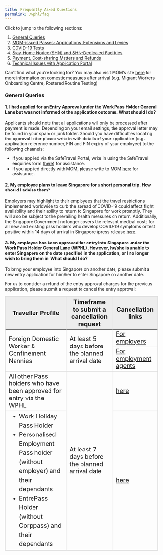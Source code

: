 ```yaml
---
title: Frequently Asked Questions
permalink: /wphl/faq
---
```

<div id="top"></div>

Click to jump to the following sections:
 1. [General Queries](#queries)
 2. [MOM-issued Passes: Applications, Extensions and Levies](#)
 3. [COVID-19 Tests](#)
 4. [Stay-Home Notice (SHN) and SHN-Dedicated Facilities](#)
 5. [Payment, Cost-sharing Matters and Refunds](#)
 6. [Technical Issues with Application Portal](/faq/tech)

Can’t find what you’re looking for? You may also visit MOM’s site [here](https://mom.gov.sg/covid-19/migrant-worker-onboarding-centre) for more information on domestic measures after arrival (e.g. Migrant Workers Onboarding Centre, Rostered Routine Testing). 

<div id="queries"></div>

### General Queries

#### 1. I had applied for an Entry Approval under the Work Pass Holder General Lane but was not informed of the application outcome. What should I do?

Applicants should note that all applications will only be processed after payment is made. Depending on your email settings, the approval letter may be found in your spam or junk folder. Should you have difficulties locating the approval letter please write in with details of your application (e.g. application reference number, FIN and FIN expiry of your employee) to the following channels: 
- If you applied via the SafeTravel Portal, write in using the SafeTravel enquiries form ([here](https://go.gov.sg/sto-enquiry)) for assistance.
- If you applied directly with MOM, please write to MOM [here](https://service2.mom.gov.sg/efeedback/Forms/efeedback.aspx) for assistance.

#### 2. My employee plans to leave Singapore for a short personal trip. How should I advise them?

Employers may highlight to their employees that the travel restrictions implemented worldwide to curb the spread of [COVID-19](/health/covid19-symptoms) could affect flight availability and their ability to return to Singapore for work promptly. They will also be subject to the prevailing health measures on return. Additionally, the Singapore Government no longer covers the relevant medical costs for all new and existing pass holders who develop COVID-19 symptoms or test positive within 14 days of arrival in Singapore (press release [here](https://www.moh.gov.sg/news-highlights/details/updates-to-stay-home-notice-and-charging-policy-for-travellers).

#### 3. My employee has been approved for entry into Singapore under the Work Pass Holder General Lane (WPHL) .However, he/she is unable to enter Singapore on the date specified in the application, or I no longer wish to bring them in. What should I do? 

To bring your employee into Singapore on another date, please submit a new entry application for him/her to enter Singapore on another date. 

For us to consider a refund of the entry approval charges for the previous application, please submit a request to cancel the entry approval: 

<table>
 <thead>
    <tr>
      <th style="font-size:20px; margin-top:0px; margin-bottom:0px; border-left:2px solid #E0E0E0; border-top:2px solid #E0E0E0; border-right:2px solid #E0E0E0; background-color:#EDEDED;">Traveller Profile</th>
      <th style="font-size:20px; margin-top:0px; margin-bottom:0px; border-top:2px solid #E0E0E0; border-right:2px solid #E0E0E0;background-color:#EDEDED;">Timeframe to submit a cancellation request</th>
       <th style="font-size:20px; margin-top:0px; margin-bottom:0px; border-top:2px solid #E0E0E0; border-right:2px solid #E0E0E0;background-color:#EDEDED;">Cancellation links</th>
    </tr>
  </thead>
	 <tbody>
	 <tr>
      <td rowspan="2" style="font-size:20px; margin-top:0px; margin-bottom:0px;border-left:2px solid #E0E0E0; border-right:2px solid #E0E0E0;border-bottom:2px solid #E0E0E0;">Foreign Domestic Worker & Confinement Nannies</td>
      <td rowspan="2" style="font-size:20px; margin-top:0px; margin-bottom:0px;border-right:2px solid #E0E0E0;border-bottom:2px solid #E0E0E0;">At least 5 days before the planned arrival date </td>
      <td  style="font-size:20px; margin-top:0px; margin-bottom:0px;border-right:2px solid #E0E0E0;border-bottom:2px solid #E0E0E0;"><a href="https://www.mom.gov.sg/cancel-fdw-entry">For employers</a></td>
    </tr>
		 	 <tr>
      <td style="font-size:20px; margin-top:0px; margin-bottom:0px;border-right:2px solid #E0E0E0;border-bottom:2px solid #E0E0E0;"><a href="https://www.mom.gov.sg/cancel-fdw-entry-ea">For employment agents</a></td>
    </tr>
		 	 <tr>
      <td style="font-size:20px; margin-top:0px; margin-bottom:0px;border-left:2px solid #E0E0E0; border-right:2px solid #E0E0E0;border-bottom:2px solid #E0E0E0;">All other Pass holders who have been approved for entry via the WPHL</td>
      <td rowspan="2" style="font-size:20px; margin-top:0px; margin-bottom:0px;border-right:2px solid #E0E0E0;border-bottom:2px solid #E0E0E0;">At least 7 days before the planned arrival date  </td>
      <td  style="font-size:20px; margin-top:0px; margin-bottom:0px;border-right:2px solid #E0E0E0;border-bottom:2px solid #E0E0E0;"><a href="https://www.mom.gov.sg/cancel-entry-approval">here</a></td>
    </tr>
		 	 <tr>
				  <td style="font-size:20px; margin-top:0px; margin-bottom:0px;border-right:2px solid #E0E0E0;border-bottom:2px solid #E0E0E0;border-left:2px solid #E0E0E0;"><ol style="margin-top:0px; margin-bottom:0px; font-size:20px; list-style-type:disc;">
						<li style="margin-top:0px; margin-bottom:0px; font-size:20px; line-height:1.5;">Work Holiday Pass Holder</li>
												<li style="margin-top:0px; margin-bottom:0px; font-size:20px; line-height:1.5;">Personalised Employment Pass holder (without employer) and their dependants</li>
												<li style="margin-top:0px; margin-bottom:0px; font-size:20px; line-height:1.5;">EntrePass Holder (without Corppass) and their dependants</li>
						</ol></td>
      <td style="font-size:20px; margin-top:0px; margin-bottom:0px;border-right:2px solid #E0E0E0;border-bottom:2px solid #E0E0E0;"><a href="http://www.mom.gov.sg/cancel-entry-individual">here</a></td>
    </tr>
	</tbody>
	</table>